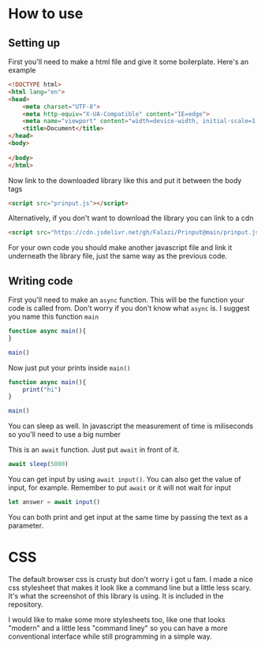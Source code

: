 
# How to use

## Setting up
First you'll need to make a html file and give it some boilerplate. Here's an example
```html
<!DOCTYPE html>
<html lang="en">
<head>
    <meta charset="UTF-8">
    <meta http-equiv="X-UA-Compatible" content="IE=edge">
    <meta name="viewport" content="width=device-width, initial-scale=1.0">
    <title>Document</title>
</head>
<body>
    
</body>
</html>
```

Now link to the downloaded library like this and put it between the body tags
```html
<script src="prinput.js"></script>
```
Alternatively, if you don't want to download the library you can link to a cdn

```html
<script src="https://cdn.jsdelivr.net/gh/Falazi/Prinput@main/prinput.js"></script>

```

For your own code you should make another javascript file and link it underneath the library file, just the same way as the previous code.


## Writing code

First you'll need to make an `async` function. This will be the function your code is called from. Don't worry if you don't know what `async` is. I suggest you name this function `main`

```js
function async main(){
}

main()
```

Now just put your prints inside `main()`

```js
function async main(){
    print("hi")
}

main()
```

You can sleep as well. In javascript the measurement of time is miliseconds so you'll need to use a big number

This is an `await` function. Just put `await` in front of it.
```js
await sleep(5000)
```

You can get input by using `await input()`. You can also get the value of input, for example.
Remember to put `await` or it will not wait for input

```js
let answer = await input()
```

You can both print and get input at the same time by passing the text as a parameter.


# CSS
The default browser css is crusty but don't worry i got u fam. I made a nice css stylesheet that makes it look like a command line but a little less scary. It's what the screenshot of this library is using. It is included in the repository.

I would like to make some more stylesheets too, like one that looks "modern" and a little less "command liney" so you can have a more conventional interface while still programming in a simple way.

